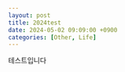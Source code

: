 ```yaml
---
layout: post
title: 2024test
date: 2024-05-02 09:09:00 +0900
categories: [Other, Life]
---
```

테스트입니다

<object type = "application/pdf" data="https://github.com/cojette/MMMwithGemini/blob/1ade10c99e97d751f3aa21960b1437d2d3829bb7/2404_jmkwon_Build%20with%20AI_dist.pdf" width = "500">
  <embed type = "application/pdf" src = "https://github.com/cojette/MMMwithGemini/blob/1ade10c99e97d751f3aa21960b1437d2d3829bb7/2404_jmkwon_Build%20with%20AI_dist.pdf"" width = "500"/>
</object> 
